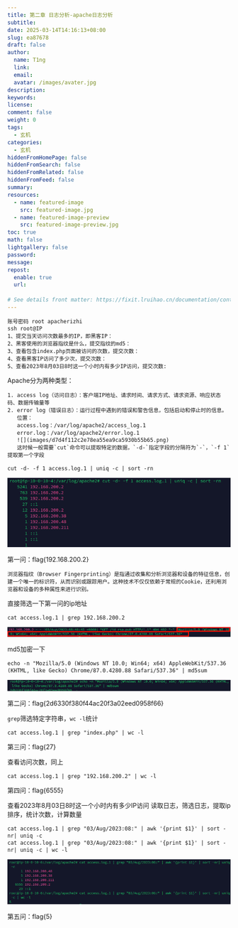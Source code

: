 ```yaml
---
title: 第二章 日志分析-apache日志分析
subtitle:
date: 2025-03-14T14:16:13+08:00
slug: ea87678
draft: false
author:
  name: T1ng
  link:
  email:
  avatar: /images/avater.jpg
description:
keywords:
license:
comment: false
weight: 0
tags:
  - 玄机
categories:
  - 玄机
hiddenFromHomePage: false
hiddenFromSearch: false
hiddenFromRelated: false
hiddenFromFeed: false
summary:
resources:
  - name: featured-image
    src: featured-image.jpg
  - name: featured-image-preview
    src: featured-image-preview.jpg
toc: true
math: false
lightgallery: false
password:
message:
repost:
  enable: true
  url:

# See details front matter: https://fixit.lruihao.cn/documentation/content-management/introduction/#front-matter
---
```


<!--more-->

<!-- Place resource files in the current article directory and reference them using relative paths, like this: `![alt](images/screenshot.jpg)`. -->

```
账号密码 root apacherizhi
ssh root@IP
1、提交当天访问次数最多的IP，即黑客IP：
2、黑客使用的浏览器指纹是什么，提交指纹的md5：
3、查看包含index.php页面被访问的次数，提交次数：
4、查看黑客IP访问了多少次，提交次数：
5、查看2023年8月03日8时这一个小时内有多少IP访问，提交次数:
```

Apache分为两种类型：

    1. access log（访问日志）：客户端IP地址、请求时间、请求方式、请求资源、响应状态码、数据传输量等
    2. error log（错误日志）：运行过程中遇到的错误和警告信息，包括启动和停止时的信息。
       位置：
       access.log：/var/log/apache2/access_log.1
       error.log：/var/log/apache2/error.log.1
       ![](images/d7d4f112c2e78ea55ea9ca5930b55b65.png)
       这时候一般需要`cut`命令可以提取特定的数据，`-d-`指定字段的分隔符为`-`，`-f 1`提取第一个字段

```
cut -d- -f 1 access.log.1 | uniq -c | sort -rn
```



![](images/6ab46287d4f4dff1fa7c7e41b3cce193.png)

第一问：flag{192.168.200.2}

```
浏览器指纹（Browser Fingerprinting）是指通过收集和分析浏览器和设备的特征信息，创建一个唯一的标识符，从而识别或跟踪用户。这种技术不仅仅依赖于常规的Cookie，还利用浏览器和设备的多种属性来进行识别。
```

直接筛选一下第一问的ip地址

```
cat access.log.1 | grep 192.168.200.2
```



![](images/fd1c1e11711f79919e34d60425cd3d03.png)

md5加密一下

```
echo -n "Mozilla/5.0 (Windows NT 10.0; Win64; x64) AppleWebKit/537.36 (KHTML, like Gecko) Chrome/87.0.4280.88 Safari/537.36" | md5sum
```



![](images/2e5e05f33f9ba5c1e11f373304ee80e8.png)

第二问：flag{2d6330f380f44ac20f3a02eed0958f66}

`grep`筛选特定字符串，`wc -l`统计

```
cat access.log.1 | grep "index.php" | wc -l
```

第三问：flag{27}

查看访问次数，同上

```
cat access.log.1 | grep "192.168.200.2" | wc -l
```

第四问：flag{6555}

查看2023年8月03日8时这一个小时内有多少IP访问
读取日志，筛选日志，提取ip排序，统计次数，计算数量

```
cat access.log.1 | grep "03/Aug/2023:08:" | awk '{print $1}' | sort -nr| uniq -c
cat access.log.1 | grep "03/Aug/2023:08:" | awk '{print $1}' | sort -nr| uniq -c | wc -l
```



![](images/78ceb08cc345b0bb4164bbd25de8cc48.png)

第五问：flag{5}
